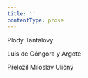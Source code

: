 ```yaml
---
title: ''
contentType: prose
---
```


<section>

Plody Tantalovy

Luis de Góngora y Argote

Přeložil Miloslav Uličný

</section>
